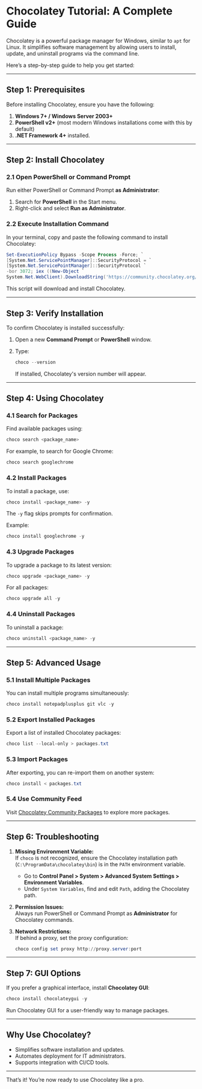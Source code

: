 # **Chocolatey Tutorial: A Complete Guide**

Chocolatey is a powerful package manager for Windows, similar to `apt` for Linux. It simplifies software management by allowing users to install, update, and uninstall programs via the command line.

Here’s a step-by-step guide to help you get started:

---

## **Step 1: Prerequisites**
Before installing Chocolatey, ensure you have the following:

1. **Windows 7+ / Windows Server 2003+**
2. **PowerShell v2+** (most modern Windows installations come with this by default)
3. **.NET Framework 4+** installed.

---

## **Step 2: Install Chocolatey**

### **2.1 Open PowerShell or Command Prompt**
Run either PowerShell or Command Prompt **as Administrator**:
1. Search for **PowerShell** in the Start menu.
2. Right-click and select **Run as Administrator**.

### **2.2 Execute Installation Command**
In your terminal, copy and paste the following command to install Chocolatey:

```powershell
Set-ExecutionPolicy Bypass -Scope Process -Force; `
[System.Net.ServicePointManager]::SecurityProtocol = `
[System.Net.ServicePointManager]::SecurityProtocol `
-bor 3072; iex ((New-Object `
System.Net.WebClient).DownloadString('https://community.chocolatey.org/install.ps1'))
```

This script will download and install Chocolatey.

---

## **Step 3: Verify Installation**
To confirm Chocolatey is installed successfully:
1. Open a new **Command Prompt** or **PowerShell** window.
2. Type:

   ```powershell
   choco --version
   ```

   If installed, Chocolatey's version number will appear.

---

## **Step 4: Using Chocolatey**

### **4.1 Search for Packages**
Find available packages using:

```powershell
choco search <package_name>
```

For example, to search for Google Chrome:

```powershell
choco search googlechrome
```

### **4.2 Install Packages**
To install a package, use:

```powershell
choco install <package_name> -y
```

The `-y` flag skips prompts for confirmation.

Example:

```powershell
choco install googlechrome -y
```

### **4.3 Upgrade Packages**
To upgrade a package to its latest version:

```powershell
choco upgrade <package_name> -y
```

For all packages:

```powershell
choco upgrade all -y
```

### **4.4 Uninstall Packages**
To uninstall a package:

```powershell
choco uninstall <package_name> -y
```

---

## **Step 5: Advanced Usage**

### **5.1 Install Multiple Packages**
You can install multiple programs simultaneously:

```powershell
choco install notepadplusplus git vlc -y
```

### **5.2 Export Installed Packages**
Export a list of installed Chocolatey packages:

```powershell
choco list --local-only > packages.txt
```

### **5.3 Import Packages**
After exporting, you can re-import them on another system:

```powershell
choco install < packages.txt
```

### **5.4 Use Community Feed**
Visit [Chocolatey Community Packages](https://community.chocolatey.org/packages) to explore more packages.

---

## **Step 6: Troubleshooting**

1. **Missing Environment Variable:**  
   If `choco` is not recognized, ensure the Chocolatey installation path (`C:\ProgramData\chocolatey\bin`) is in the `PATH` environment variable.

   - Go to **Control Panel > System > Advanced System Settings > Environment Variables**.
   - Under `System Variables`, find and edit `Path`, adding the Chocolatey path.

2. **Permission Issues:**  
   Always run PowerShell or Command Prompt as **Administrator** for Chocolatey commands.

3. **Network Restrictions:**  
   If behind a proxy, set the proxy configuration:

   ```powershell
   choco config set proxy http://proxy.server:port
   ```

---

## **Step 7: GUI Options**
If you prefer a graphical interface, install **Chocolatey GUI**:

```powershell
choco install chocolateygui -y
```

Run Chocolatey GUI for a user-friendly way to manage packages.

---

## **Why Use Chocolatey?**
- Simplifies software installation and updates.
- Automates deployment for IT administrators.
- Supports integration with CI/CD tools.

---

That’s it! You’re now ready to use Chocolatey like a pro.
